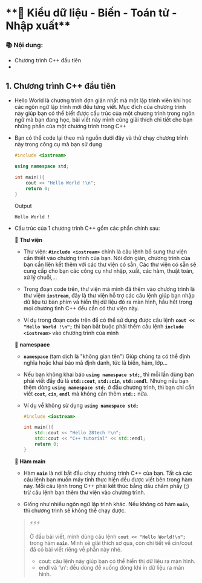 # ️**🎯 Kiểu dữ liệu - Biến - Toán tử - Nhập xuất**
### 📚 __Nội dung:__
  - Chương trình C++ đầu tiên
  -  

## **1. Chương trình C++ đầu tiên**
- Hello World là chương trình đơn giản nhất mà một lập trình viên khi học các ngôn ngữ lập trình mới đều từng viết. Mục đích của chương trình này giúp bạn có thể biết được cấu trúc của một chương trình trong ngôn ngữ mà bạn đang học, bài viết này mình cũng giải thích chi tiết cho bạn những phần của một chương trình trong C++

- Bạn có thể code lại theo mã nguồn dưới đây và thử chạy chương trình này trong công cụ mà bạn sử dụng 
  ```C++
  #include <iostream>
  
  using namespace std;
  
  int main(){
      cout << "Hello World !\n";
      return 0;
  }
  ```
  Output
  ```
  Hello World !
  ```

- Cấu trúc của 1 chương trình C++ gồm các phần chính sau:
  
  👾 __Thư viện__
  - Thư viện: __`#include <iostream>`__ chính là câu lệnh bổ sung thư viện cần thiết vào chương trình của bạn. Nói đơn giản, chương trình của bạn cần liên kết thêm với các thư viện có sẵn. Các thư viện có sẵn sẽ cung cấp cho bạn các công cụ như nhập, xuất, các hàm, thuật toán, xử lý chuỗi,...
    
  - Trong đoạn code trên, thư viện mà mình đã thêm vào chương trình là thư việm __`iostream`__, đây là thư viện hỗ trợ các câu lệnh giúp bạn nhập dữ liệu từ bàn phím và hiển thị dữ liệu đó ra màn hình, hầu hết trong mọi chương tình C++ đều cần có thư viện này.
  - Ví dụ trong đoạn code trên để có thể sử dụng được câu lệnh __`cout << "Hello World !\n";`__ thì bạn bắt buộc phải thêm câu lệnh __`include <iostream>`__ vào chương trình của mình
 
  👾 __namespace__
  - __`namespace`__ (tạm dịch là "không gian tên") Giúp chúng ta có thể định nghĩa hoặc khai báo mã định danh, tức là biến, hàm, lớp...
  
  - Nếu bạn không khai báo __`using namespace std;`__, thì mỗi lần dùng bạn phải viết đầy đủ là __`std::cout`__, __`std::cin`__, __`std::endl`__. Nhưng nếu bạn thêm dòng __`using namespace std;`__ ở đầu chương trình, thì bạn chỉ cần viết __`cout`__, __`cin`__, __`endl`__ mà không cần thêm __`std::`__ nữa.
  - Ví dụ về không sử dụng __`using namespace std;`__
    ```C++
    #include <iostream>
    
    int main(){
        std::cout << "Hello 28tech !\n";
        std::cout << "C++ tutorial" << std::endl;
        return 0;
    }
    ```

  👾 __Hàm main__
  - Hàm __`main`__ là nơi bắt đầu chạy chương trình C++ của bạn. Tất cả các câu lệnh bạn muốn máy tính thực hiện đều được viết bên trong hàm này. Mỗi câu lệnh trong C++ phải kết thúc bằng dấu chấm phẩy (;) trừ câu lệnh bạn thêm thư viện vào chương trình.
  
  - Giống như nhiều ngôn ngữ lập trình khác. Nếu không có hàm __`main`__, thì chương trình sẽ không thể chạy được.
  > ⚡⚡⚡
  > 
  > Ở đầu bài viết, mình dùng câu lệnh __`cout << "Hello World!\n";`__ trong hàm __`main`__. Mình sẽ giải thích sơ qua, còn chi tiết về cin/cout đã có bài viết riêng về phần này nhé.
  > - cout: câu lệnh này giúp bạn có thể hiển thị dữ liệu ra màn hình.
  > - endl và '\n': đều dùng để xuống dòng khi in dữ liệu ra màn hình.





